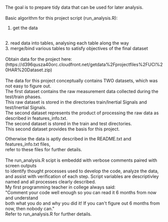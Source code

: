 The goal is to prepare tidy data that can be used for later analysis.
<br>
<br>
Basic algorithm for this project script (run_analysis.R):
<br>
1. get the data
<br>
2. read data into tables, analysing each table along the way
<br>
3. merge/bind various tables to satisfy objectives of the final dataset
<br>
<br>
Obtain data for the project here:
<br>
(https://d396qusza40orc.cloudfront.net/getdata%2Fprojectfiles%2FUCI%20HAR%20Dataset.zip)
<br>
<br>
The data for this project conceptually contains TWO datasets, which was not easy to figure out.
<br>
The first dataset contains the raw measurement data collected during the test/train phases.
<br>
This raw dataset is stored in the directories train/Inertial Signals and test/Inertial Signals.
<br>
The second dataset represents the product of processing the raw data as described in features_info.txt.
<br>
The second dataset is stored in the train and test directories.
<br>
This second dataset provides the basis for this project.

Otherwise the data is aptly described in the README.txt and features_info.txt files,
<br>
refer to these files for further details.
<br>
<br>
The run_analysis.R scipt is embeddd with verbose comments paired with screen outputs
<br>
to identify thought processes used to develop the code, analyze the data,
<br>
and assist with verification of each step.  Script variables are descriptivley
<br>
named and all processes clearly described.
<br>
My first programming teacher in college always said:
<br>
"Comment your code well enough so you can read it 6 months from now and understand
<br>
both what you do and why you did it!  If you can't figure out 6 months from now, then nobody can."
<br>
Refer to run_analysis.R for further details.






